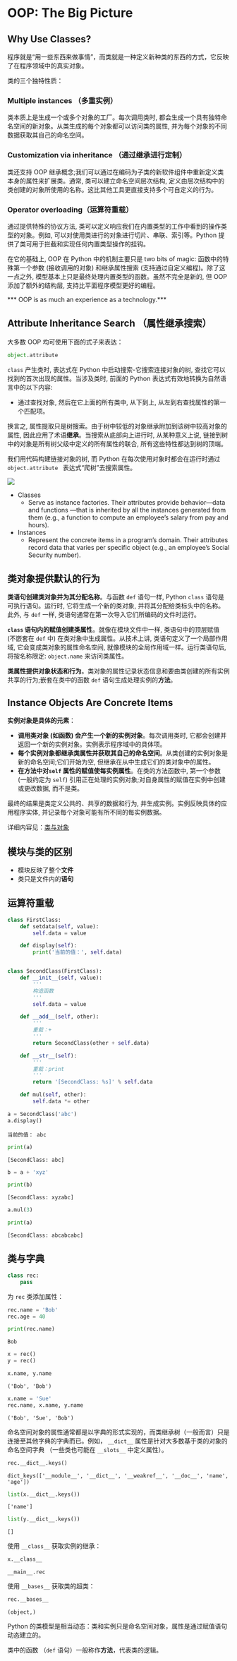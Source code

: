 # OOP: The Big Picture

## Why Use Classes? 

程序就是“用一些东西来做事情”，而类就是一种定义新种类的东西的方式，它反映了在程序领域中的真实对象。

类的三个独特性质：

### Multiple instances （多重实例）

类本质上是生成一个或多个对象的工厂。每次调用类时, 都会生成一个具有独特命名空间的新对象。从类生成的每个对象都可以访问类的属性, 并为每个对象的不同数据获取其自己的命名空间。

### Customization via inheritance （通过继承进行定制）

类还支持 OOP 继承概念;我们可以通过在编码为子类的新软件组件中重新定义类本身的属性来扩展类。通常, 类可以建立命名空间层次结构, 定义由层次结构中的类创建的对象所使用的名称。这比其他工具更直接支持多个可自定义的行为。

### Operator overloading（运算符重载）

通过提供特殊的协议方法, 类可以定义响应我们在内置类型的工作中看到的操作类型的对象。例如, 可以对使用类进行的对象进行切片、串联、索引等。Python 提供了类可用于拦截和实现任何内置类型操作的挂钩。

在它的基础上, OOP 在 Python 中的机制主要只是 two bits of magic: 函数中的特殊第一个参数 (接收调用的对象) 和继承属性搜索 (支持通过自定义编程)。除了这一点之外, 模型基本上只是最终处理内置类型的函数。虽然不完全是新的, 但 OOP 添加了额外的结构层, 支持比平面程序模型更好的编程。

*** OOP is as much an experience as a technology.***

## Attribute Inheritance Search （属性继承搜索）

大多数 OOP 均可使用下面的式子来表达：

```python
object.attribute 
```

`class` 产生类时, 表达式在 Python 中启动搜索-它搜索连接对象的树, 查找它可以找到的首次出现的属性。当涉及类时, 前面的 Python 表达式有效地转换为自然语言中的以下内容:

- 通过查找对象, 然后在它上面的所有类中, 从下到上, 从左到右查找属性的第一个匹配项。

换言之, 属性提取只是树搜索。由于树中较低的对象继承附加到该树中较高对象的属性, 因此应用了术语**继承**。当搜索从底部向上进行时, 从某种意义上说, 链接到树中的对象是所有树父级中定义的所有属性的联合, 所有这些特性都达到树的顶端。

我们用代码构建链接对象的树, 而 Python 在每次使用对象时都会在运行时通过 `object.attribute ` 表达式“爬树”去搜索属性。

![](https://img2018.cnblogs.com/blog/685754/201810/685754-20181028221130546-230027578.png)



- Classes 
    - Serve as instance factories. Their attributes provide behavior—data and functions —that is inherited by all the instances generated from them (e.g., a function to compute an employee’s salary from pay and hours).
- Instances 
    - Represent the concrete items in a program’s domain. Their attributes record data that varies per specific object (e.g., an employee’s Social Security number). 

## 类对象提供默认的行为

**类语句创建类对象并为其分配名称**。与函数 `def` 语句一样, Python `class` 语句是可执行语句。运行时, 它将生成一个新的类对象, 并将其分配给类标头中的名称。此外, 与 `def` 一样, 类语句通常在第一次导入它们所编码的文件时运行。

**`class` 语句内的赋值创建类属性**。就像在模块文件中一样, 类语句中的顶层赋值 (不嵌套在 `def` 中) 在类对象中生成属性。从技术上讲, 类语句定义了一个局部作用域, 它会变成类对象的属性命名空间, 就像模块的全局作用域一样。运行类语句后, 将按名称限定: `object.name` 来访问类属性。

**类属性提供对象状态和行为**。类对象的属性记录状态信息和要由类创建的所有实例共享的行为;嵌套在类中的函数 `def` 语句生成处理实例的**方法**。

## Instance Objects Are Concrete Items 

**实例对象是具体的元素**：

- **调用类对象 (如函数) 会产生一个新的实例对象**。每次调用类时, 它都会创建并返回一个新的实例对象。实例表示程序域中的具体项。
- **每个实例对象都继承类属性并获取其自己的命名空间**。从类创建的实例对象是新的命名空间;它们开始为空, 但继承在从中生成它们的类对象中的属性。
- **在方法中对`self` 属性的赋值使每实例属性**。在类的方法函数中, 第一个参数 (一般约定为 `self`) 引用正在处理的实例对象;对自身属性的赋值在实例中创建或更改数据, 而不是类。

最终的结果是类定义公共的、共享的数据和行为, 并生成实例。实例反映具体的应用程序实体, 并记录每个对象可能有所不同的每实例数据。

详细内容见：[类与对象 ](https://www.cnblogs.com/q735613050/p/7351486.html)

## 模块与类的区别

- 模块反映了整个**文件**
- 类只是文件内的**语句**

## 运算符重载


```python
class FirstClass:
    def setdata(self, value):
        self.data = value

    def display(self):
        print('当前的值：', self.data)


class SecondClass(FirstClass):
    def __init__(self, value):
        '''
        构造函数
        '''
        self.data = value

    def __add__(self, other):
        '''
        重载：+
        '''
        return SecondClass(other + self.data)

    def __str__(self):
        '''
        重载：print
        '''
        return '[SecondClass: %s]' % self.data

    def mul(self, other):
        self.data *= other
```


```python
a = SecondClass('abc')
a.display()
```

    当前的值： abc
    


```python
print(a)
```

    [SecondClass: abc]
    


```python
b = a + 'xyz'

print(b)
```

    [SecondClass: xyzabc]
    


```python
a.mul(3)

print(a)
```

    [SecondClass: abcabcabc]
    

## 类与字典


```python
class rec:
    pass
```

为 `rec` 类添加属性：


```python
rec.name = 'Bob'
rec.age = 40
```


```python
print(rec.name)
```

    Bob
    


```python
x = rec()
y = rec()
```


```python
x.name, y.name
```




    ('Bob', 'Bob')




```python
x.name = 'Sue'
rec.name, x.name, y.name
```




    ('Bob', 'Sue', 'Bob')



命名空间对象的属性通常都是以字典的形式实现的，而类继承树（一般而言）只是连接至其他字典的字典而已。例如， `__dict__` 属性是针对大多数基于类的对象的命名空间字典 （一些类也可能在 `__slots__` 中定义属性）。


```python
rec.__dict__.keys()
```




    dict_keys(['__module__', '__dict__', '__weakref__', '__doc__', 'name', 'age'])




```python
list(x.__dict__.keys())
```




    ['name']




```python
list(y.__dict__.keys())
```




    []



使用 `__class__` 获取实例的继承：


```python
x.__class__
```




    __main__.rec



使用 `__bases__` 获取类的超类：


```python
rec.__bases__
```




    (object,)



Python 的类模型是相当动态：类和实例只是命名空间对象，属性是通过赋值语句动态建立的。

类中的函数 （`def` 语句）一般称作**方法**，代表类的逻辑。